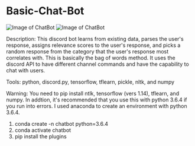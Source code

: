 # Basic-Chat-Bot
![Image of ChatBot](https://imgur.com/cudzUza.png)
![Image of ChatBot](https://i.imgur.com/oXwt3Z6.png)


Description: This discord bot learns from existing data, parses the user's response, assigns relevance scores to the user's response, and picks a random response from the category that the user's response most correlates with. This is basically the bag of words method. It uses the discord API to have different channel commands and have the capability to chat with users.

Tools: python, discord.py, tensorflow, tflearn, pickle, nltk, and numpy

Warning: You need to pip install ntlk, tensorflow (vers 1.14), tflearn, and numpy. In addtion, it's recommended that you use this with python 3.6.4 if you run into errors. I used anaconda to create an environment with python 3.6.4.

1. conda create -n chatbot python=3.6.4
2. conda activate chatbot
3. pip install the plugins
